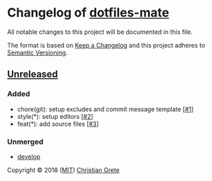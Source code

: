 # Changelog of [dotfiles-mate][github-url]

All notable changes to this project will be documented in this file.

The format is based on [Keep a Changelog][keep-a-changelog-url] and this project adheres to [Semantic Versioning][semver-url].

## [Unreleased]

### Added

- chore(git): setup excludes and commit message template [[#1](https://github.com/ChristianGrete/dotfiles-mate/pull/1)]
- style(*): setup editors [[#2](https://github.com/ChristianGrete/dotfiles-mate/pull/2)]
- feat(*): add source files [[#3](https://github.com/ChristianGrete/dotfiles-mate/pull/3)]

### Unmerged

- [develop]

[Unreleased]: https://github.com/ChristianGrete/dotfiles-mate/compare/47f8b07a8899a3e687b1d36b51590f10809138b0...develop
[develop]: https://github.com/ChristianGrete/dotfiles-mate/compare/master...develop

Copyright © 2018 ([MIT](LICENSE.md)) [Christian Grete](https://christiangrete.com)

[github-url]: https://github.com/ChristianGrete/dotfiles-mate
[keep-a-changelog-url]: http://keepachangelog.com/en/1.0.0/
[semver-url]: http://semver.org/spec/v2.0.0.html